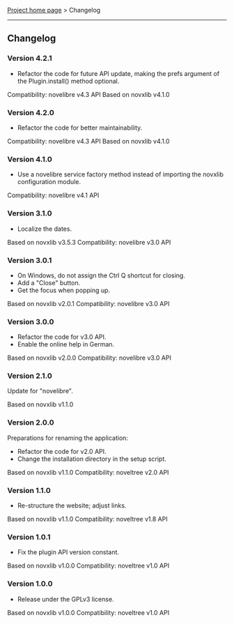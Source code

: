 [Project home page](../) > Changelog

------------------------------------------------------------------------

## Changelog

### Version 4.2.1

- Refactor the code for future API update,
  making the prefs argument of the Plugin.install() method optional.

Compatibility: novelibre v4.3 API
Based on novxlib v4.1.0

### Version 4.2.0

- Refactor the code for better maintainability.

Compatibility: novelibre v4.3 API
Based on novxlib v4.1.0

### Version 4.1.0

- Use a novelibre service factory method instead of importing the novxlib configuration module.

Compatibility: novelibre v4.1 API

### Version 3.1.0

- Localize the dates.

Based on novxlib v3.5.3
Compatibility: novelibre v3.0 API

### Version 3.0.1

- On Windows, do not assign the Ctrl Q shortcut for closing.
- Add a "Close" button.
- Get the focus when popping up.

Based on novxlib v2.0.1
Compatibility: novelibre v3.0 API

### Version 3.0.0

- Refactor the code for v3.0 API.
- Enable the online help in German.

Based on novxlib v2.0.0
Compatibility: novelibre v3.0 API

### Version 2.1.0

Update for "novelibre".

Based on novxlib v1.1.0

### Version 2.0.0

Preparations for renaming the application:
- Refactor the code for v2.0 API.
- Change the installation directory in the setup script.

Based on novxlib v1.1.0
Compatibility: noveltree v2.0 API

### Version 1.1.0

- Re-structure the website; adjust links.

Based on novxlib v1.1.0
Compatibility: noveltree v1.8 API

### Version 1.0.1

- Fix the plugin API version constant.

Based on novxlib v1.0.0
Compatibility: noveltree v1.0 API

### Version 1.0.0

- Release under the GPLv3 license.

Based on novxlib v1.0.0
Compatibility: noveltree v1.0 API
